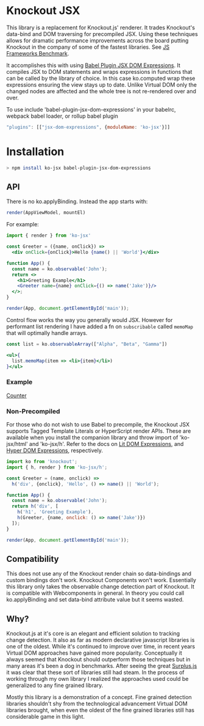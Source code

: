 # Knockout JSX

This library is a replacement for Knockout.js' renderer. It trades Knockout's data-bind and DOM traversing for precompiled JSX. Using these techniques allows for dramatic performance improvements across the board putting Knockout in the company of some of the fastest libraries. See [JS Frameworks Benchmark](https://github.com/krausest/js-framework-benchmark).

It accomplishes this with using [Babel Plugin JSX DOM Expressions](https://github.com/ryansolid/babel-plugin-jsx-dom-expressions). It compiles JSX to DOM statements and wraps expressions in functions that can be called by the library of choice. In this case ko.computed wrap these expressions ensuring the view stays up to date. Unlike Virtual DOM only the changed nodes are affected and the whole tree is not re-rendered over and over.

To use include 'babel-plugin-jsx-dom-expressions' in your babelrc, webpack babel loader, or rollup babel plugin

```js
"plugins": [["jsx-dom-expressions", {moduleName: 'ko-jsx'}]]
```

# Installation
```sh
> npm install ko-jsx babel-plugin-jsx-dom-expressions
```

## API

There is no ko.applyBinding. Instead the app starts with:

```js
render(AppViewModel, mountEl)
```

For example:

```jsx
import { render } from 'ko-jsx'

const Greeter = ({name, onClick}) =>
  <div onClick={onClick}>Hello {name() || 'World'}</div>

function App() {
  const name = ko.observable('John');
  return <>
    <h1>Greeting Example</h1>
    <Greeter name={name} onClick={() => name('Jake')}/>
  </>;
}

render(App, document.getElementById('main'));
```

Control flow works the way you generally would JSX. However for performant list rendering I have added a fn on `subscribable` called `memoMap` that will optimally handle arrays.

```jsx
const list = ko.observableArray(["Alpha", "Beta", "Gamma"])

<ul>{
  list.memoMap(item => <li>{item}</li>)
}</ul>
```
### Example
[Counter](https://codesandbox.io/s/knockout-jsx-counter-dqtc2)

### Non-Precompiled

For those who do not wish to use Babel to precompile, the Knockout JSX supports Tagged Template Literals or HyperScript render APIs. These are available when you install the companion library and throw import of 'ko-jsx/html' and 'ko-jsx/h'. Refer to the docs on [Lit DOM Expressions](https://github.com/ryansolid/lit-dom-expressions), and [Hyper DOM Expressions](https://github.com/ryansolid/hyper-dom-expressions), respectively.

```js
import ko from 'knockout';
import { h, render } from 'ko-jsx/h';

const Greeter = (name, onclick) =>
  h('div', {onclick}, 'Hello', () => name() || 'World');

function App() {
  const name = ko.observable('John');
  return h('div', [
    h('h1', 'Greeting Example'),
    h(Greeter, {name, onclick: () => name('Jake')})
  ]);
}

render(App, document.getElementById('main'));
```

## Compatibility

This does not use any of the Knockout render chain so data-bindings and custom bindings don't work. Knockout Components won't work. Essentially this library only takes the observable change detection part of Knockout. It is compatible with Webcomponents in general. In theory you could call ko.applyBinding and set data-bind attribute value but it seems wasted.

## Why?

Knockout.js at it's core is an elegant and efficient solution to tracking change detection. It also as far as modern declarative javascript libraries is one of the oldest.  While it's continued to improve over time, in recent years Virtual DOM approaches have gained more popularity. Conceptually it always seemed that Knockout should outperform those techniques but in many areas it's been a dog in benchmarks.  After seeing the great [Surplus.js](https://github.com/adamhaile/surplus) it was clear that these sort of libraries still had steam. In the process of working through my own library I realized the approaches used could be generalized to any fine grained library.

Mostly this library is a demonstration of a concept. Fine grained detection libraries shouldn't shy from the technological advancement Virtual DOM libraries brought, when even the oldest of the fine grained libraries still has considerable game in this light.